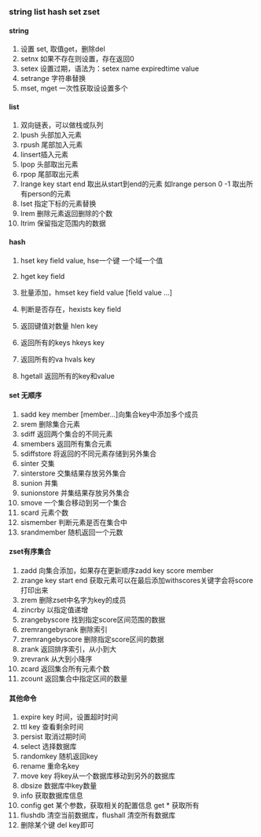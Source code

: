 ### string list hash set zset
#### string
1. 设置 set, 取值get，删除del
2. setnx 如果不存在则设置，存在返回0
3. setex 设置过期，语法为：setex name expiredtime value
4. setrange 字符串替换
5. mset, mget 一次性获取设设置多个

#### list
1. 双向链表，可以做栈或队列
2. lpush 头部加入元素
3. rpush 尾部加入元素
4. linsert插入元素
5. lpop 头部取出元素
6. rpop 尾部取出元素
7. lrange key start end 取出从start到end的元素 如lrange person 0 -1 取出所有person的元素
8. lset 指定下标的元素替换
9. lrem 删除元素返回删除的个数
10. ltrim 保留指定范围内的数据

#### hash
1. hset key field value, hse一个键 一个域一个值
2. hget key field

3. 批量添加，hmset key field value [field value ...]
4. 判断是否存在，hexists key field
5. 返回键值对数量 hlen key
6. 返回所有的keys hkeys key
7. 返回所有的va hvals key
8. hgetall 返回所有的key和value

#### set 无顺序
1. sadd key member [member...]向集合key中添加多个成员
2. srem 删除集合元素
3. sdiff 返回两个集合的不同元素
4. smembers 返回所有集合元素
5. sdiffstore 将返回的不同元素存储到另外集合
6. sinter 交集
7. sinterstore 交集结果存放另外集合
8. sunion 并集
9. sunionstore 并集结果存放另外集合
10. smove 一个集合移动到另一个集合
11. scard 元素个数
12. sismember 判断元素是否在集合中
13. srandmember 随机返回一个元数

#### zset有序集合
1. zadd 向集合添加，如果存在更新顺序zadd key score member
2. zrange key start end 获取元素可以在最后添加withscores关键字会将score打印出来
3. zrem 删除zset中名字为key的成员
4. zincrby 以指定值递增
5. zrangebyscore 找到指定score区间范围的数据
6. zremrangebyrank 删除索引
7. zremrangebyscore 删除指定score区间的数据
8. zrank 返回排序索引，从小到大
9. zrevrank 从大到小降序
10. zcard 返回集合所有元素个数
11. zcount 返回集合中指定区间的数量

#### 其他命令
1. expire key 时间，设置超时时间
2. ttl key 查看剩余时间
3. persist 取消过期时间
4. select 选择数据库
5. randomkey 随机返回key
6. rename 重命名key
7. move key 将key从一个数据库移动到另外的数据库
8. dbsize 数据库中key数量
9. info 获取数据库信息
10. config get 某个参数，获取相关的配置信息 get * 获取所有
11. flushdb 清空当前数据库，flushall 清空所有数据库
12. 删除某个键 del key即可





